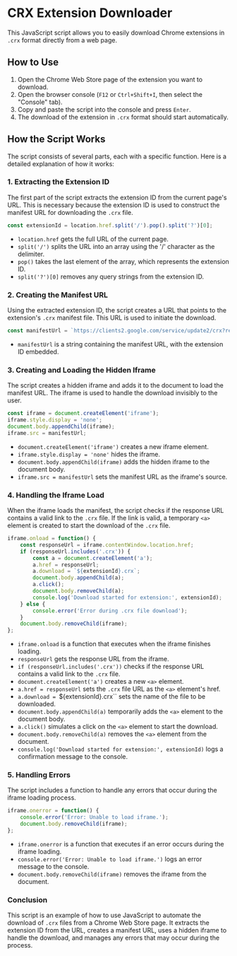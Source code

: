 # CRX Extension Downloader

This JavaScript script allows you to easily download Chrome extensions in `.crx` format directly from a web page.


## How to Use

1. Open the Chrome Web Store page of the extension you want to download.
2. Open the browser console (`F12` or `Ctrl+Shift+I`, then select the "Console" tab).
3. Copy and paste the script into the console and press `Enter`.
4. The download of the extension in `.crx` format should start automatically.



## How the Script Works

The script consists of several parts, each with a specific function. Here is a detailed explanation of how it works:

### 1. Extracting the Extension ID

The first part of the script extracts the extension ID from the current page's URL. This is necessary because the extension ID is used to construct the manifest URL for downloading the `.crx` file.

```javascript
const extensionId = location.href.split('/').pop().split('?')[0];
```

- `location.href` gets the full URL of the current page.
- `split('/')` splits the URL into an array using the '/' character as the delimiter.
- `pop()` takes the last element of the array, which represents the extension ID.
- `split('?')[0]` removes any query strings from the extension ID.

### 2. Creating the Manifest URL

Using the extracted extension ID, the script creates a URL that points to the extension's `.crx` manifest file. This URL is used to initiate the download.

```javascript
const manifestUrl = `https://clients2.google.com/service/update2/crx?response=redirect&prodversion=49.0&acceptformat=crx2,crx3&x=id%3D${extensionId}%26installsource%3Dondemand%26uc`;
```

- `manifestUrl` is a string containing the manifest URL, with the extension ID embedded.

### 3. Creating and Loading the Hidden Iframe

The script creates a hidden iframe and adds it to the document to load the manifest URL. The iframe is used to handle the download invisibly to the user.

```javascript
const iframe = document.createElement('iframe');
iframe.style.display = 'none';
document.body.appendChild(iframe);
iframe.src = manifestUrl;
```

- `document.createElement('iframe')` creates a new iframe element.
- `iframe.style.display = 'none'` hides the iframe.
- `document.body.appendChild(iframe)` adds the hidden iframe to the document body.
- `iframe.src = manifestUrl` sets the manifest URL as the iframe's source.

### 4. Handling the Iframe Load

When the iframe loads the manifest, the script checks if the response URL contains a valid link to the `.crx` file. If the link is valid, a temporary `<a>` element is created to start the download of the `.crx` file.

```javascript
iframe.onload = function() {
    const responseUrl = iframe.contentWindow.location.href;
    if (responseUrl.includes('.crx')) {
        const a = document.createElement('a');
        a.href = responseUrl;
        a.download = `${extensionId}.crx`;
        document.body.appendChild(a);
        a.click();
        document.body.removeChild(a);
        console.log('Download started for extension:', extensionId);
    } else {
        console.error('Error during .crx file download');
    }
    document.body.removeChild(iframe);
};
```

- `iframe.onload` is a function that executes when the iframe finishes loading.
- `responseUrl` gets the response URL from the iframe.
- `if (responseUrl.includes('.crx'))` checks if the response URL contains a valid link to the `.crx` file.
- `document.createElement('a')` creates a new `<a>` element.
- `a.href = responseUrl` sets the `.crx` file URL as the `<a>` element's href.
- `a.download = `${extensionId}.crx`` sets the name of the file to be downloaded.
- `document.body.appendChild(a)` temporarily adds the `<a>` element to the document body.
- `a.click()` simulates a click on the `<a>` element to start the download.
- `document.body.removeChild(a)` removes the `<a>` element from the document.
- `console.log('Download started for extension:', extensionId)` logs a confirmation message to the console.

### 5. Handling Errors

The script includes a function to handle any errors that occur during the iframe loading process.

```javascript
iframe.onerror = function() {
    console.error('Error: Unable to load iframe.');
    document.body.removeChild(iframe);
};
```

- `iframe.onerror` is a function that executes if an error occurs during the iframe loading.
- `console.error('Error: Unable to load iframe.')` logs an error message to the console.
- `document.body.removeChild(iframe)` removes the iframe from the document.

### Conclusion

This script is an example of how to use JavaScript to automate the download of `.crx` files from a Chrome Web Store page. It extracts the extension ID from the URL, creates a manifest URL, uses a hidden iframe to handle the download, and manages any errors that may occur during the process.
